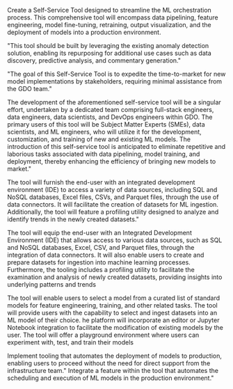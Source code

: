 


Create a Self-Service Tool designed to streamline the ML orchestration process. This comprehensive tool will encompass data pipelining, feature engineering, model fine-tuning, retraining, output visualization, and the deployment of models into a production environment.

"This tool should be built by leveraging the existing anomaly detection solution, enabling its repurposing for additional use cases such as data discovery, predictive analysis, and commentary generation."

"The goal of this Self-Service Tool is to expedite the time-to-market for new model implementations by stakeholders, requiring minimal assistance from the GDO team."




The development of the aforementioned self-service tool will be a singular effort, undertaken by a dedicated team comprising full-stack engineers, data engineers, data scientists, and DevOps engineers within GDO. The primary users of this tool will be Subject Matter Experts (SMEs), data scientists, and ML engineers, who will utilize it for the development, customization, and training of new and existing ML models. The introduction of this self-service tool is anticipated to eliminate repetitive and laborious tasks associated with data pipelining, model training, and deployment, thereby enhancing the efficiency of bringing new models to market."

The tool will furnish the end-user with an integrated development environment (IDE) to access a variety of data sources, including SQL and NoSQL databases, Excel files, CSVs, and Parquet files, through the use of data connectors. It will facilitate the creation of datasets for ML ingestion. Additionally, the tool will feature a profiling utility designed to analyze and identify trends in the newly created datasets."

The tool will equip the end-user with an Integrated Development Environment (IDE) that allows access to various data sources, such as SQL and NoSQL databases, Excel, CSV, and Parquet files, through the integration of data connectors. It will also enable users to create and prepare datasets for ingestion into machine learning processes. Furthermore, the tooling includes a profiling utility to facilitate the examination and analysis of newly created datasets, providing insights into underlying patterns and trends


The tool will enable users to select a model from a curated list of standard models for feature engineering, training, and other related tasks.
The tool will provide users with the capability to select and ingest datasets into an ML model of their choice.
he platform will incorporate an editor or Jupyter Notebook integration to facilitate the modification of existing models by the user.
The tool will offer a playground environment where users can experiment with, test, and train their models


Implement tooling that automates the deployment of models to production, enabling users to proceed without the need for direct support from the infrastructure team."
Integrate a feature within the tool that automates the scheduling and execution of ML models in the production environment."
